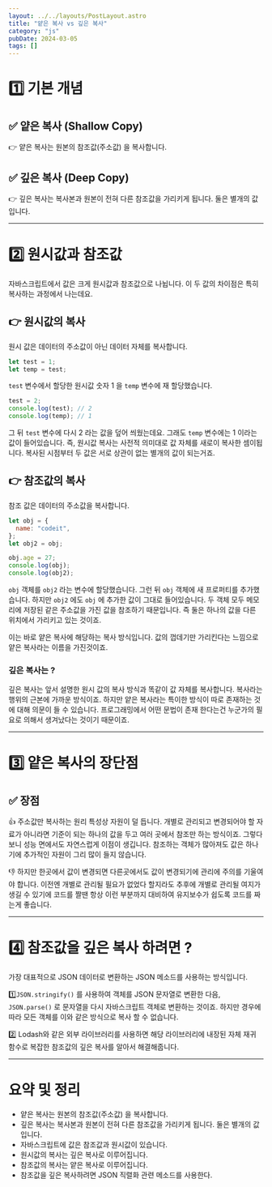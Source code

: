 ```yaml
---
layout: ../../layouts/PostLayout.astro
title: "얕은 복사 vs 깊은 복사"
category: "js"
pubDate: 2024-03-05
tags: []
---
```


# 1️⃣ 기본 개념

## ✅ 얕은 복사 (Shallow Copy)

<aside>
👉 얕은 복사는 원본의 참조값(주소값) 을 복사합니다.

</aside>

## ✅ 깊은 복사 (Deep Copy)

<aside>
👉 깊은 복사는 복사본과 원본이 전혀 다른 참조값을 가리키게 됩니다. 둘은 별개의 값입니다.

</aside>

---

# 2️⃣ 원시값과 참조값

자바스크립트에서 값은 크게 원시값과 참조값으로 나뉩니다. 이 두 값의 차이점은 특히 복사하는 과정에서 나는데요.

## 👉 원시값의 복사

원시 값은 데이터의 주소값이 아닌 데이터 자체를 복사합니다.

```jsx
let test = 1;
let temp = test;
```

`test` 변수에서 할당한 원시값 숫자 1 을 `temp` 변수에 재 할당했습니다.

```jsx
test = 2;
console.log(test); // 2
console.log(temp); // 1
```

그 뒤 `test` 변수에 다시 2 라는 값을 덮어 씌웠는데요. 그래도 `temp` 변수에는 1 이라는 값이 들어있습니다. 즉, 원시값 복사는 사전적 의미대로 값 자체를 새로이 복사한 셈이됩니다. 복사된 시점부터 두 값은 서로 상관이 없는 별개의 값이 되는거죠.

## 👉 참조값의 복사

참조 값은 데이터의 주소값을 복사합니다.

```jsx
let obj = {
  name: "codeit",
};
let obj2 = obj;

obj.age = 27;
console.log(obj);
console.log(obj2);
```

`obj` 객체를 `obj2` 라는 변수에 할당했습니다. 그런 뒤 `obj` 객체에 새 프로퍼티를 추가했습니다. 하지만 `obj2` 에도 `obj` 에 추가한 값이 그대로 들어있습니다. 두 객체 모두 메모리에 저장된 같은 주소값을 가진 값을 참조하기 때문입니다. 즉 둘은 하나의 값을 다른 위치에서 가리키고 있는 것이죠.

이는 바로 얕은 복사에 해당하는 복사 방식입니다. 값의 껍데기만 가리킨다는 느낌으로 얕은 복사라는 이름을 가진것이죠.

### 깊은 복사는 ?

깊은 복사는 앞서 설명한 원시 값의 복사 방식과 똑같이 값 자체를 복사합니다. 복사라는 행위의 근본에 가까운 방식이죠. 하지만 얕은 복사라는 특이한 방식이 따로 존재하는 것에 대해 의문이 들 수 있습니다. 프로그래밍에서 어떤 문법이 존재 한다는건 누군가의 필요로 의해서 생겨났다는 것이기 때문이죠.

---

# 3️⃣ 얕은 복사의 장단점

## ✅ 장점

👍 주소값만 복사하는 원리 특성상 자원이 덜 듭니다. 개별로 관리되고 변경되어야 할 자료가 아니라면 기준이 되는 하나의 값을 두고 여러 곳에서 참조만 하는 방식이죠. 그렇다보니 성능 면에서도 자연스럽게 이점이 생깁니다. 참조하는 객체가 많아져도 값은 하나기에 추가적인 자원이 그리 많이 들지 않습니다.

👎 하지만 한곳에서 값이 변경되면 다른곳에서도 값이 변경되기에 관리에 주의를 기울여야 합니다. 이전엔 개별로 관리될 필요가 없었다 할지라도 추후에 개별로 관리될 여지가 생길 수 있기에 코드를 짤땐 항상 이런 부분까지 대비하여 유지보수가 쉽도록 코드를 짜는게 좋습니다.

---

# 4️⃣ 참조값을 깊은 복사 하려면 ?

가장 대표적으로 JSON 데이터로 변환하는 JSON 메소드를 사용하는 방식입니다.

1️⃣`JSON.stringify()` 를 사용하여 객체를 JSON 문자열로 변환한 다음, `JSON.parse()` 로 문자열을 다시 자바스크립트 객체로 변환하는 것이죠. 하지만 경우에 따라 모든 객체를 이와 같은 방식으로 복사 할 수 없습니다.

2️⃣ Lodash와 같은 외부 라이브러리를 사용하면 해당 라이브러리에 내장된 자체 재귀 함수로 복잡한 참조값의 깊은 복사를 알아서 해결해줍니다.

---

# 요약 및 정리

- 얕은 복사는 원본의 참조값(주소값) 을 복사합니다.
- 깊은 복사는 복사본과 원본이 전혀 다른 참조값을 가리키게 됩니다. 둘은 별개의 값입니다.
- 자바스크립트에 값은 참조값과 원시값이 있습니다.
- 원시값의 복사는 깊은 복사로 이루어집니다.
- 참조값의 복사는 얕은 복사로 이루어집니다.
- 참조값을 깊은 복사하려면 JSON 직렬화 관련 메소드를 사용한다.
